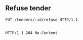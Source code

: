 ## Refuse tender

```http
PUT /tenders/:id/refuse HTTP/1.1
```

```json
```

```http
HTTP/1.1 204 No-Content
```
